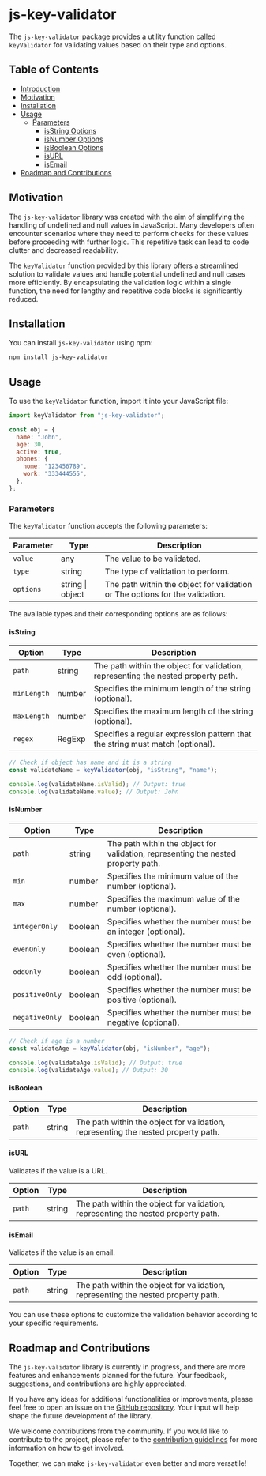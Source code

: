 # js-key-validator

The `js-key-validator` package provides a utility function called `keyValidator` for validating values based on their type and options.

## Table of Contents

- [Introduction](#js-key-validator)
- [Motivation](#motivation)
- [Installation](#installation)
- [Usage](#usage)
  - [Parameters](#parameters)
    - [isString Options](#isstring)
    - [isNumber Options](#isnumber)
    - [isBoolean Options](#isboolean)
    - [isURL](#isurl)
    - [isEmail](#isemail)
- [Roadmap and Contributions](#roadmap-and-contributions)


## Motivation

The `js-key-validator` library was created with the aim of simplifying the handling of undefined and null values in JavaScript. Many developers often encounter scenarios where they need to perform checks for these values before proceeding with further logic. This repetitive task can lead to code clutter and decreased readability.

The `keyValidator` function provided by this library offers a streamlined solution to validate values and handle potential undefined and null cases more efficiently. By encapsulating the validation logic within a single function, the need for lengthy and repetitive code blocks is significantly reduced.

## Installation

You can install `js-key-validator` using npm:

```bash
npm install js-key-validator
```

## Usage

To use the `keyValidator` function, import it into your JavaScript file:

```javascript
import keyValidator from "js-key-validator";

const obj = {
  name: "John",
  age: 30,
  active: true,
  phones: {
    home: "123456789",
    work: "333444555",
  },
};
```

### Parameters

The `keyValidator` function accepts the following parameters:

| Parameter | Type             | Description                                   |
| --------- | ---------------- | --------------------------------------------- |
| `value`   | any              | The value to be validated.                    |
| `type`    | string           | The type of validation to perform.            |
| `options` | string \| object | The path within the object for validation or The options for the validation.|


The available types and their corresponding options are as follows:

#### isString

| Option       | Type             | Description                                                           |
| ------------ | ---------------- | --------------------------------------------------------------------- |
| `path`       | string           |The path within the object for validation, representing the nested property path.|
| `minLength`  | number           | Specifies the minimum length of the string (optional).                 |
| `maxLength`  | number           | Specifies the maximum length of the string (optional).                 |
| `regex`      | RegExp           | Specifies a regular expression pattern that the string must match (optional). |

```javascript
// Check if object has name and it is a string
const validateName = keyValidator(obj, "isString", "name");

console.log(validateName.isValid); // Output: true
console.log(validateName.value); // Output: John
```

#### isNumber

| Option          | Type             | Description                                                                     |
| --------------- | ---------------- | ------------------------------------------------------------------------------- |
| `path`          | string           | The path within the object for validation, representing the nested property path.     |
| `min`           | number           | Specifies the minimum value of the number (optional).                            |
| `max`           | number           | Specifies the maximum value of the number (optional).                            |
| `integerOnly`   | boolean          | Specifies whether the number must be an integer (optional).                     |
| `evenOnly`      | boolean          | Specifies whether the number must be even (optional).                            |
| `oddOnly`       | boolean          | Specifies whether the number must be odd (optional).                             |
| `positiveOnly`  | boolean          | Specifies whether the number must be positive (optional).                        |
| `negativeOnly`  | boolean          | Specifies whether the number must be negative (optional).                        |

```javascript
// Check if age is a number
const validateAge = keyValidator(obj, "isNumber", "age");

console.log(validateAge.isValid); // Output: true
console.log(validateAge.value); // Output: 30
```

#### isBoolean

| Option       | Type             | Description                                                           |
| ------------ | ---------------- | --------------------------------------------------------------------- |
| `path`       | string           | The path within the object for validation, representing the nested property path. |


#### isURL

Validates if the value is a URL.

| Option       | Type             | Description                                                           |
| ------------ | ---------------- | --------------------------------------------------------------------- |
| `path`       | string           | The path within the object for validation, representing the nested property path. |


#### isEmail

Validates if the value is an email.

| Option       | Type             | Description                                                           |
| ------------ | ---------------- | --------------------------------------------------------------------- |
| `path`       | string           | The path within the object for validation, representing the nested property path. |


You can use these options to customize the validation behavior according to your specific requirements.


## Roadmap and Contributions

The `js-key-validator` library is currently in progress, and there are more features and enhancements planned for the future. Your feedback, suggestions, and contributions are highly appreciated.

If you have any ideas for additional functionalities or improvements, please feel free to open an issue on the [GitHub repository](https://github.com/your-username/js-key-validator). Your input will help shape the future development of the library.

We welcome contributions from the community. If you would like to contribute to the project, please refer to the [contribution guidelines](CONTRIBUTING.md) for more information on how to get involved.

Together, we can make `js-key-validator` even better and more versatile!


